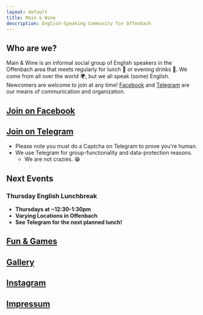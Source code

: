 ```yaml
---
layout: default
title: Main & Wine
description: English-Speaking Community for Offenbach
---
```

## Who are we?
Main & Wine is an informal social group of English speakers in the Offenbach area that meets regularly for lunch :pizza: or evening drinks :wine_glass:. We come from all over the world :earth_africa:, but we all speak (some) English. Newcomers are welcome to join at any time! [Facebook](https://www.facebook.com/groups/offenbachenglishspeakers) and [Telegram](https://t.me/mainandwine) are our means of communication and organization. 

## [**Join on Facebook**](https://www.facebook.com/groups/offenbachenglishspeakers) 
## [**Join on Telegram**](https://t.me/mainandwine)
- Please note you must do a Captcha on Telegram to prove you're human.
- We use Telegram for group-functionality and data-protection reasons.
  - We are not crazies. :grin:
## Next Events
### Thursday English Lunchbreak
- __Thursdays at ~12:30-1:30pm__ 
- __Varying Locations in Offenbach__ 
- __See Telegram for the next planned lunch!__  

## [Fun & Games](https://thejunkyard.cc/games)
## [Gallery](https://mainandwine.eu/gallery)

## [Instagram](https://www.instagram.com/ofenglishspeakers)

## [Impressum](https://mainandwine.eu/impressum)
